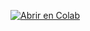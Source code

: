 [![Abrir en Colab](https://colab.research.google.com/assets/colab-badge.svg)](https://colab.research.google.com/github/eromerodpe/ll1-parser-demo/blob/main/demo.ipynb)
